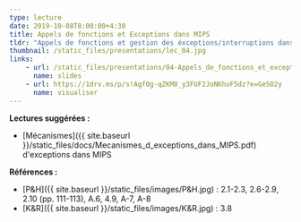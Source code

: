 ```yaml
---
type: lecture
date: 2019-10-08T8:00:00+4:30
title: Appels de fonctions et Exceptions dans MIPS
tldr: "Appels de fonctions et gestion des éxceptions/interruptions dans MIPS"
thumbnail: /static_files/presentations/lec_04.jpg
links: 
    - url: /static_files/presentations/04-Appels_de_fonctions_et_exceptions.pptx
      name: slides
    - url: https://1drv.ms/p/s!Agf0g-qZKM8_y3FUF2JoNKhvF5dz?e=GeSO2y
      name: visualiser
---
```

**Lectures suggérées :**   
- [Mécanismes]({{ site.baseurl }}/static_files/docs/Mecanismes_d_exceptions_dans_MIPS.pdf) d'exceptions dans MIPS

**Références :**
- [P&H]({{ site.baseurl }}/static_files/images/P&H.jpg) : 2.1-2.3, 2.6-2.9, 2.10 (pp. 111-113), A.6, 4.9, A-7, A-8
- [K&R]({{ site.baseurl }}/static_files/images/K&R.jpg) : 3.8



